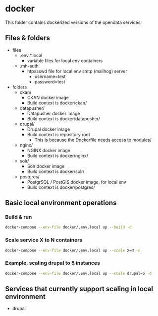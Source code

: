 # docker

This folder contains dockerized versions of the opendata services.

## Files & folders

* files
  * .env.*.local
    * variable files for local env containers
  * .mh-auth
    * htpasswd file for local env smtp (mailhog) server
      * username=test
      * password=test
* folders
  * ckan/
    * CKAN docker image
    * Build context is docker/ckan/
  * datapusher/
    * Datapusher docker image
    * Build context is docker/datapusher/
  * drupal/
    * Drupal docker image
    * Build context is repository root
      * This is because the Dockerfile needs access to modules/
  * nginx/
    * NGINX docker image
    * Build context is docker/nginx/
  * solr/
    * Solr docker image
    * Build context is docker/solr/
  * postgres/
    * PostgrSQL / PostGIS docker image, for local env
    * Build context is docker/postgres/

## Basic local environment operations

### Build & run
```bash
docker-compose --env-file docker/.env.local up --build -d
```

### Scale service X to N containers
```bash
docker-compose --env-file docker/.env.local up --scale X=N -d
```

### Example, scaling drupal to 5 instances
```bash
docker-compose --env-file docker/.env.local up --scale drupal=5 -d
```

## Services that currently support scaling in local environment

* drupal
